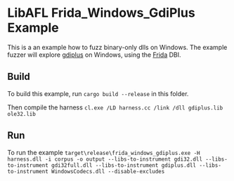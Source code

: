 # LibAFL Frida_Windows_GdiPlus Example

This is a an example how to fuzz binary-only dlls on Windows.
The example fuzzer will explore [gdiplus](https://learn.microsoft.com/en-us/windows/win32/gdiplus/-gdiplus-gdi-start) on Windows, using the [Frida](https://frida.re/) DBI.

## Build

To build this example, run `cargo build --release` in this folder.

Then compile the harness `cl.exe /LD harness.cc /link /dll gdiplus.lib ole32.lib`

## Run

To run the example `target\release\frida_windows_gdiplus.exe -H harness.dll -i corpus -o output --libs-to-instrument gdi32.dll --libs-to-instrument gdi32full.dll --libs-to-instrument gdiplus.dll --libs-to-instrument WindowsCodecs.dll --disable-excludes`
